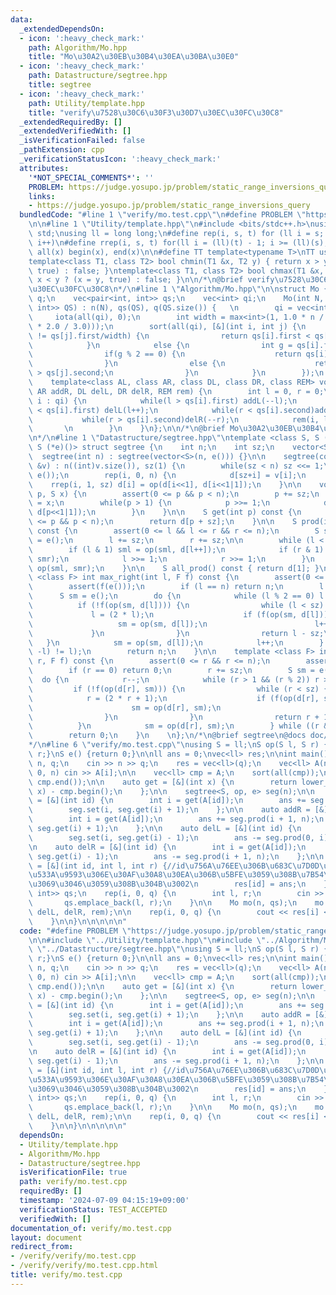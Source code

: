 ```yaml
---
data:
  _extendedDependsOn:
  - icon: ':heavy_check_mark:'
    path: Algorithm/Mo.hpp
    title: "Mo\u30A2\u30EB\u30B4\u30EA\u30BA\u30E0"
  - icon: ':heavy_check_mark:'
    path: Datastructure/segtree.hpp
    title: segtree
  - icon: ':heavy_check_mark:'
    path: Utility/template.hpp
    title: "verify\u7528\u30C6\u30F3\u30D7\u30EC\u30FC\u30C8"
  _extendedRequiredBy: []
  _extendedVerifiedWith: []
  _isVerificationFailed: false
  _pathExtension: cpp
  _verificationStatusIcon: ':heavy_check_mark:'
  attributes:
    '*NOT_SPECIAL_COMMENTS*': ''
    PROBLEM: https://judge.yosupo.jp/problem/static_range_inversions_query
    links:
    - https://judge.yosupo.jp/problem/static_range_inversions_query
  bundledCode: "#line 1 \"verify/mo.test.cpp\"\n#define PROBLEM \"https://judge.yosupo.jp/problem/static_range_inversions_query\"\
    \n\n#line 1 \"Utility/template.hpp\"\n#include <bits/stdc++.h>\nusing namespace\
    \ std;\nusing ll = long long;\n#define rep(i, s, t) for (ll i = s; i < (ll)(t);\
    \ i++)\n#define rrep(i, s, t) for(ll i = (ll)(t) - 1; i >= (ll)(s); i--)\n#define\
    \ all(x) begin(x), end(x)\n\n#define TT template<typename T>\nTT using vec = vector<T>;\n\
    template<class T1, class T2> bool chmin(T1 &x, T2 y) { return x > y ? (x = y,\
    \ true) : false; }\ntemplate<class T1, class T2> bool chmax(T1 &x, T2 y) { return\
    \ x < y ? (x = y, true) : false; }\n\n/*\n@brief verify\u7528\u30C6\u30F3\u30D7\
    \u30EC\u30FC\u30C8\n*/\n#line 1 \"Algorithm/Mo.hpp\"\n\nstruct Mo {\n    int n,\
    \ q;\n    vec<pair<int, int>> qs;\n    vec<int> qi;\n    Mo(int N, vec<pair<int,\
    \ int>> QS) : n(N), qs(QS), q(QS.size()) {   \n        qi = vec<int>(q);\n   \
    \     iota(all(qi), 0);\n        int width = max<int>(1, 1.0 * n / max(1.0, sqrt(q\
    \ * 2.0 / 3.0)));\n        sort(all(qi), [&](int i, int j) {\n            if(qs[i].first/width\
    \ != qs[j].first/width) {\n                return qs[i].first < qs[j].first;\n\
    \            }\n            else {\n                int g = qs[i].first / width;\n\
    \                if(g % 2 == 0) {\n                    return qs[i].second < qs[j].second;\n\
    \                }\n                else {\n                    return qs[i].second\
    \ > qs[j].second;\n                }\n            }\n        });\n    }\n    \n\
    \    template<class AL, class AR, class DL, class DR, class REM> void run(AL addL,\
    \ AR addR, DL delL, DR delR, REM rem) {\n        int l = 0, r = 0;\n        for(int\
    \ i : qi) {\n            while(l > qs[i].first) addL(--l);\n            while(l\
    \ < qs[i].first) delL(l++);\n            while(r < qs[i].second)addR(r++);\n \
    \           while(r > qs[i].second)delR(--r);\n            rem(i, l, r);     \
    \       \n        }\n    }\n};\n\n/*\n@brief Mo\u30A2\u30EB\u30B4\u30EA\u30BA\u30E0\
    \n*/\n#line 1 \"Datastructure/segtree.hpp\"\ntemplate <class S, S (*op)(S, S),\
    \ S (*e)()> struct segtree {\n    int n;\n    int sz;\n    vector<S> d;\n\n  \
    \  segtree(int n) : segtree(vector<S>(n, e())) {}\n\n    segtree(const vector<S>\
    \ &v) : n((int)v.size()), sz(1) {\n        while(sz < n) sz <<= 1;\n        d.resize(2*sz,\
    \ e());\n        rep(i, 0, n) {\n            d[sz+i] = v[i];\n        }\n    \
    \    rrep(i, 1, sz) d[i] = op(d[i<<1], d[i<<1|1]);\n    }\n\n    void set(int\
    \ p, S x) {\n        assert(0 <= p && p < n);\n        p += sz;\n        d[p]\
    \ = x;\n        while(p > 1) {\n            p >>= 1;\n            d[p] = op(d[p<<1],\
    \ d[p<<1|1]);\n        }\n    }\n\n    S get(int p) const {\n        assert(0\
    \ <= p && p < n);\n        return d[p + sz];\n    }\n\n    S prod(int l, int r)\
    \ const {\n        assert(0 <= l && l <= r && r <= n);\n        S sml = e(), smr\
    \ = e();\n        l += sz;\n        r += sz;\n\n        while (l < r) {\n    \
    \        if (l & 1) sml = op(sml, d[l++]);\n            if (r & 1) smr = op(d[--r],\
    \ smr);\n            l >>= 1;\n            r >>= 1;\n        }\n        return\
    \ op(sml, smr);\n    }\n\n    S all_prod() const { return d[1]; }\n\n    template\
    \ <class F> int max_right(int l, F f) const {\n        assert(0 <= l && l <= n);\n\
    \        assert(f(e()));\n        if (l == n) return n;\n        l += sz;\n  \
    \      S sm = e();\n        do {\n            while (l % 2 == 0) l >>= 1;\n  \
    \          if (!f(op(sm, d[l]))) {\n                while (l < sz) {\n       \
    \             l = (2 * l);\n                    if (f(op(sm, d[l]))) {\n     \
    \                   sm = op(sm, d[l]);\n                        l++;\n       \
    \             }\n                }\n                return l - sz;\n         \
    \   }\n            sm = op(sm, d[l]);\n            l++;\n        } while ((l &\
    \ -l) != l);\n        return n;\n    }\n\n    template <class F> int min_left(int\
    \ r, F f) const {\n        assert(0 <= r && r <= n);\n        assert(f(e()));\n\
    \        if (r == 0) return 0;\n        r += sz;\n        S sm = e();\n      \
    \  do {\n            r--;\n            while (r > 1 && (r % 2)) r >>= 1;\n   \
    \         if (!f(op(d[r], sm))) {\n                while (r < sz) {\n        \
    \            r = (2 * r + 1);\n                    if (f(op(d[r], sm))) {\n  \
    \                      sm = op(d[r], sm);\n                        r--;\n    \
    \                }\n                }\n                return r + 1 - sz;\n  \
    \          }\n            sm = op(d[r], sm);\n        } while ((r & -r) != r);\n\
    \        return 0;\n    }\n    \n};\n/*\n@brief segtree\n@docs doc/segtree.md\n\
    */\n#line 6 \"verify/mo.test.cpp\"\nusing S = ll;\nS op(S l, S r) {return l +\
    \ r;}\nS e() {return 0;}\n\nll ans = 0;\nvec<ll> res;\n\nint main() {\n    int\
    \ n, q;\n    cin >> n >> q;\n    res = vec<ll>(q);\n    vec<ll> A(n);\n    rep(i,\
    \ 0, n) cin >> A[i];\n\n    vec<ll> cmp = A;\n    sort(all(cmp));\n    cmp.erase(unique(all(cmp)),\
    \ cmp.end());\n\n    auto get = [&](int x) {\n        return lower_bound(all(cmp),\
    \ x) - cmp.begin();\n    };\n\n    segtree<S, op, e> seg(n);\n\n    auto addL\
    \ = [&](int id) {\n        int i = get(A[id]);\n        ans += seg.prod(0, i);\n\
    \        seg.set(i, seg.get(i) + 1);\n    };\n\n    auto addR = [&](int id) {\n\
    \        int i = get(A[id]);\n        ans += seg.prod(i + 1, n);\n        seg.set(i,\
    \ seg.get(i) + 1);\n    };\n\n    auto delL = [&](int id) {\n        int i = get(A[id]);\n\
    \        seg.set(i, seg.get(i) - 1);\n        ans -= seg.prod(0, i);\n    };\n\
    \n    auto delR = [&](int id) {\n        int i = get(A[id]);\n        seg.set(i,\
    \ seg.get(i) - 1);\n        ans -= seg.prod(i + 1, n);\n    };\n\n    auto rem\
    \ = [&](int id, int l, int r) {//id\u756A\u76EE\u306B\u683C\u7D0D\u3055\u308C\u305F\
    \u533A\u9593\u306E\u30AF\u30A8\u30EA\u306B\u5BFE\u3059\u308B\u7B54\u3048\u3092\
    \u3069\u3046\u3059\u308B\u304B\u3002\n        res[id] = ans;\n    };\n\n    vec<pair<int,\
    \ int>> qs;\n    rep(i, 0, q) {\n        int l, r;\n        cin >> l >> r;\n \
    \       qs.emplace_back(l, r);\n    }\n\n    Mo mo(n, qs);\n    mo.run(addL, addR,\
    \ delL, delR, rem);\n\n    rep(i, 0, q) {\n        cout << res[i] << '\\n';\n\
    \    }\n\n}\n\n\n\n\n"
  code: "#define PROBLEM \"https://judge.yosupo.jp/problem/static_range_inversions_query\"\
    \n\n#include \"../Utility/template.hpp\"\n#include \"../Algorithm/Mo.hpp\"\n#include\
    \ \"../Datastructure/segtree.hpp\"\nusing S = ll;\nS op(S l, S r) {return l +\
    \ r;}\nS e() {return 0;}\n\nll ans = 0;\nvec<ll> res;\n\nint main() {\n    int\
    \ n, q;\n    cin >> n >> q;\n    res = vec<ll>(q);\n    vec<ll> A(n);\n    rep(i,\
    \ 0, n) cin >> A[i];\n\n    vec<ll> cmp = A;\n    sort(all(cmp));\n    cmp.erase(unique(all(cmp)),\
    \ cmp.end());\n\n    auto get = [&](int x) {\n        return lower_bound(all(cmp),\
    \ x) - cmp.begin();\n    };\n\n    segtree<S, op, e> seg(n);\n\n    auto addL\
    \ = [&](int id) {\n        int i = get(A[id]);\n        ans += seg.prod(0, i);\n\
    \        seg.set(i, seg.get(i) + 1);\n    };\n\n    auto addR = [&](int id) {\n\
    \        int i = get(A[id]);\n        ans += seg.prod(i + 1, n);\n        seg.set(i,\
    \ seg.get(i) + 1);\n    };\n\n    auto delL = [&](int id) {\n        int i = get(A[id]);\n\
    \        seg.set(i, seg.get(i) - 1);\n        ans -= seg.prod(0, i);\n    };\n\
    \n    auto delR = [&](int id) {\n        int i = get(A[id]);\n        seg.set(i,\
    \ seg.get(i) - 1);\n        ans -= seg.prod(i + 1, n);\n    };\n\n    auto rem\
    \ = [&](int id, int l, int r) {//id\u756A\u76EE\u306B\u683C\u7D0D\u3055\u308C\u305F\
    \u533A\u9593\u306E\u30AF\u30A8\u30EA\u306B\u5BFE\u3059\u308B\u7B54\u3048\u3092\
    \u3069\u3046\u3059\u308B\u304B\u3002\n        res[id] = ans;\n    };\n\n    vec<pair<int,\
    \ int>> qs;\n    rep(i, 0, q) {\n        int l, r;\n        cin >> l >> r;\n \
    \       qs.emplace_back(l, r);\n    }\n\n    Mo mo(n, qs);\n    mo.run(addL, addR,\
    \ delL, delR, rem);\n\n    rep(i, 0, q) {\n        cout << res[i] << '\\n';\n\
    \    }\n\n}\n\n\n\n\n"
  dependsOn:
  - Utility/template.hpp
  - Algorithm/Mo.hpp
  - Datastructure/segtree.hpp
  isVerificationFile: true
  path: verify/mo.test.cpp
  requiredBy: []
  timestamp: '2024-07-09 04:15:19+09:00'
  verificationStatus: TEST_ACCEPTED
  verifiedWith: []
documentation_of: verify/mo.test.cpp
layout: document
redirect_from:
- /verify/verify/mo.test.cpp
- /verify/verify/mo.test.cpp.html
title: verify/mo.test.cpp
---
```

